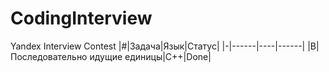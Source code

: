 # CodingInterview

Yandex Interview Contest
|#|Задача|Язык|Статус|
|-|------|----|------|
|B|Последовательно идущие единицы|C++|Done|